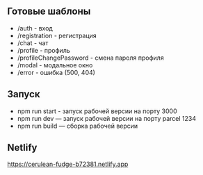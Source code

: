 ## Готовые шаблоны
* /auth - вход
* /registration - регистрация
* /chat - чат
* /profile - профиль
* /profileChangePassword - смена пароля профиля
* /modal - модальное окно
* /error - ошибка (500, 404)

## Запуск
* npm run start - запуск рабочей версии на порту 3000
* npm run dev — запуск рабочей версии на порту parcel 1234
* npm run build — сборка рабочей версии

## Netlify
https://cerulean-fudge-b72381.netlify.app